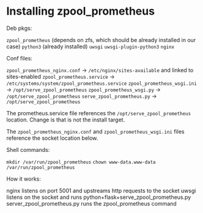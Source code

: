 # Installing zpool_prometheus

Deb pkgs:

`zpool_prometheus` (depends on zfs, which should be already installed in our case)
`python3` (already installed)
`uwsgi`
`uwsgi-plugin-python3`
`nginx`

Conf files:

`zpool_prometheus_nginx.conf` -> `/etc/nginx/sites-available` and linked to sites-enabled
`zpool_prometheus.service` -> `/etc/systems/system/zpool_prometheus.service`
`zpool_prometheus_wsgi.ini` -> `/opt/serve_zpool_prometheus`
`zpool_prometheus_wsgi.py` -> `/opt/serve_zpool_prometheus`
`serve_zpool_prometheus.py` -> `/opt/serve_zpool_prometheus`

The prometheus.service file references the `/opt/serve_zpool_prometheus` location. Change is that is not the install target.

The `zpool_prometheus_nginx.conf` and `zpool_prometheus_wsgi.ini` files reference the socket location below.

Shell commands:

`mkdir /var/run/zpool_prometheus`
`chown www-data.www-data /var/run/zpool_prometheus`

How it works:

nginx listens on port 5001 and upstreams http requests to the socket
uwsgi listens on the socket and runs python+flask+serve_zpool_prometheus.py
server_zpool_prometheus.py runs the zpool_prometheus command
